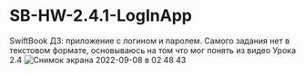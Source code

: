 # SB-HW-2.4.1-LogInApp
SwiftBook ДЗ: приложение с логином и паролем. Самого задания нет в текстовом формате, основываюсь на том что мог понять из видео Урока 2.4
![Снимок экрана 2022-09-08 в 02 48 43](https://user-images.githubusercontent.com/112563277/189002287-676ab8fd-1ee0-48ff-94eb-a03f30a3f652.png)

